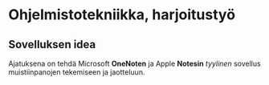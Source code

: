 # Ohjelmistotekniikka, harjoitustyö

## Sovelluksen idea

Ajatuksena on tehdä Microsoft **OneNoten** ja Apple **Notesin** *tyylinen* sovellus muistiinpanojen tekemiseen ja jaotteluun.


